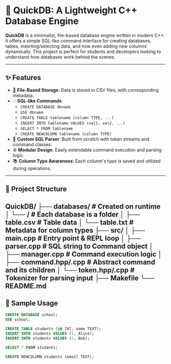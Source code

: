 # 🚀 QuickDB: A Lightweight C++ Database Engine

**QuickDB** is a minimalist, file-based database engine written in modern C++. It offers a simple SQL-like command interface for creating databases, tables, inserting/selecting data, and now even adding new columns dynamically. This project is perfect for students and developers looking to understand how databases work behind the scenes.

---

## ✨ Features

- 📁 **File-Based Storage**: Data is stored in CSV files, with corresponding metadata.
- 💡 **SQL-like Commands**:
  - `CREATE DATABASE dbname`
  - `USE dbname`
  - `CREATE TABLE tablename (column TYPE, ...)`
  - `INSERT INTO tablename VALUES (val1, val2, ...)`
  - `SELECT * FROM tablename`
  - `CREATE NEWCOLUMN tablename (column TYPE)`
- 🧠 **Custom SQL Parser**: Built from scratch with token streams and command classes.
- ⚙️ **Modular Design**: Easily extendable command execution and parsing logic.
- 📚 **Column Type Awareness**: Each column's type is saved and utilized during operations.

---

## 📁 Project Structure
QuickDB/
├── databases/ # Created on runtime
│ └── <dbname>/ # Each database is a folder
│ ├── table.csv # Table data
│ └── table.txt # Metadata for column types
├── src/
│ ├── main.cpp # Entry point & REPL loop
│ ├── parser.cpp # SQL string to Command object
│ ├── manager.cpp # Command execution logic
│ ├── command.hpp/.cpp # Abstract command and its children
│ └── token.hpp/.cpp # Tokenizer for parsing input
├── Makefile
└── README.md
---

## 🧪 Sample Usage

```sql
CREATE DATABASE school;
USE school;

CREATE TABLE students (id INT, name TEXT);
INSERT INTO students VALUES (1, Alice);
INSERT INTO students VALUES (2, Bob);

SELECT * FROM students;

CREATE NEWCOLUMN students (email TEXT);
